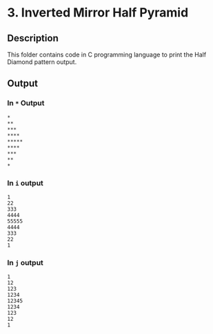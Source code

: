 # 3. Inverted Mirror Half Pyramid

## Description

This folder contains code in C programming language to print the Half Diamond pattern output.

## Output

### In `*` Output

```
*
**
***
****
*****
****
***
**
*
```

### In `i` output

```
1
22
333
4444
55555
4444
333
22
1
```

### In `j` output

```
1
12
123
1234
12345
1234
123
12
1
```
